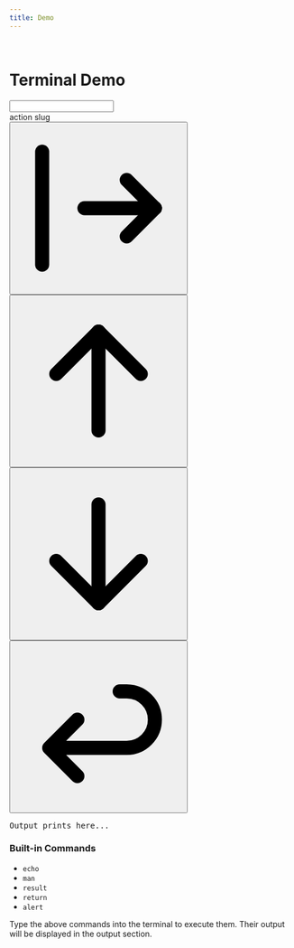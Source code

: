 ```yaml
---
title: Demo
---
```


<br>

# Terminal Demo

<div id="terminal-wrapper"><input id="termd" type="text"></div>

<div id="terminal-actions">
  <div id="action-slug">action slug</div>
  <div id="action-buttons">
    <button class="action-button left-end-button" id="autocomplete"><div class="button-icon-container"><svg  xmlns="http://www.w3.org/2000/svg"   width="100%" height="100%"  viewBox="0 0 24 24"  fill="none"  stroke="currentColor"  stroke-width="2"  stroke-linecap="round"  stroke-linejoin="round"  class="icon icon-tabler icons-tabler-outline icon-tabler-arrow-bar-right"><path stroke="none" d="M0 0h24v24H0z" fill="none"/><path d="M20 12l-10 0" /><path d="M20 12l-4 4" /><path d="M20 12l-4 -4" /><path d="M4 4l0 16" /></svg></div></button>
    <button class="action-button middle-button" id="previous"><div class="button-icon-container"><svg  xmlns="http://www.w3.org/2000/svg"   width="100%" height="100%"  viewBox="0 0 24 24"  fill="none"  stroke="currentColor"  stroke-width="2"  stroke-linecap="round"  stroke-linejoin="round"  class="icon icon-tabler icons-tabler-outline icon-tabler-arrow-up"><path stroke="none" d="M0 0h24v24H0z" fill="none"/><path d="M12 5l0 14" /><path d="M18 11l-6 -6" /><path d="M6 11l6 -6" /></svg></div></button>
    <button class="action-button middle-button" id="next"><div class="button-icon-container"><svg  xmlns="http://www.w3.org/2000/svg"   width="100%" height="100%"  viewBox="0 0 24 24"  fill="none"  stroke="currentColor"  stroke-width="2"  stroke-linecap="round"  stroke-linejoin="round"  class="icon icon-tabler icons-tabler-outline icon-tabler-arrow-down"><path stroke="none" d="M0 0h24v24H0z" fill="none"/><path d="M12 5l0 14" /><path d="M18 13l-6 6" /><path d="M6 13l6 6" /></svg></div></button>
    <button class="action-button right-end-button" id="return"><div class="button-icon-container"><svg  xmlns="http://www.w3.org/2000/svg"   width="100%" height="100%"  viewBox="0 0 24 24"  fill="none"  stroke="currentColor"  stroke-width="2"  stroke-linecap="round"  stroke-linejoin="round"  class="icon icon-tabler icons-tabler-outline icon-tabler-arrow-back"><path stroke="none" d="M0 0h24v24H0z" fill="none"/><path d="M9 11l-4 4l4 4m-4 -4h11a4 4 0 0 0 0 -8h-1" /></svg></div></button>
  </div>
</div>
<pre id="output">Output prints here...</pre>

### Built-in Commands
- `echo`
- `man`
- `result`
- `return`
- `alert`

Type the above commands into the terminal to execute them. Their output will be displayed in the output section.

<script src="../input-demo.js" type="module"></script>
